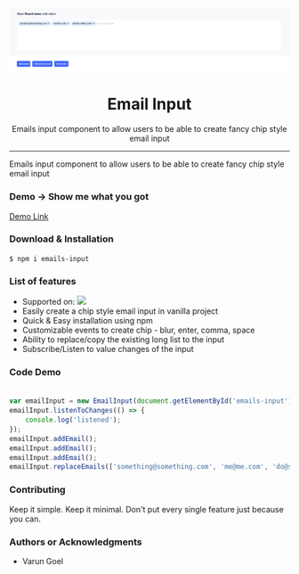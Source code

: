 <p align="center"><img src="https://raw.githubusercontent.com/varung-optimus/emails-input/develop/demo.png" /></p>

<h1 align="center"> Email Input </h1>

<p align="center"> Emails input component to allow users to be able to create fancy chip style email input </p>

<hr/>

<p> Emails input component to allow users to be able to create fancy chip style email input </p>

<h3> Demo -> Show me what you got </h3>

<a href="https://varung-optimus.github.io/"> Demo Link </a>

<h3> Download & Installation </h3>

```shell
$ npm i emails-input
```

<h3> List of features </h3>

<ul>
  <li> Supported on: <img src="https://miro.medium.com/max/3408/1*wOZwg0CzSPtzTEDBlZhaEQ.png" /></li>
  <li>Easily create a chip style email input in vanilla project</li>
  <li>Quick & Easy installation using npm</li>
  <li>Customizable events to create chip - blur, enter, comma, space</li>
  <li>Ability to replace/copy the existing long list to the input</li>
  <li>Subscribe/Listen to value changes of the input</li>
</ul>

<h3> Code Demo </h3>

```javascript

var emailInput = new EmailInput(document.getElementById('emails-input'), { textElementClasses: 'form-control', domain: '@miro.com' });
emailInput.listenToChanges(() => {
    console.log('listened');
});
emailInput.addEmail();
emailInput.addEmail();
emailInput.addEmail();
emailInput.replaceEmails(['something@something.com', 'me@me.com', 'do@something.com']);

```

<h3>Contributing</h3>
Keep it simple. Keep it minimal. Don't put every single feature just because you can.

<h3>Authors or Acknowledgments</h3>
<ul>
  <li>Varun Goel</li>
</ul>
